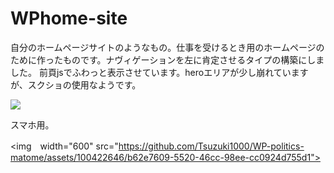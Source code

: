 # WPhome-site
自分のホームページサイトのようなもの。仕事を受けるとき用のホームページのために作ったものです。ナヴィゲーションを左に肯定させるタイプの構築にしました。
前頁jsでふわっと表示させています。heroエリアが少し崩れていますが、スクショの使用なようです。


<img src="https://github.com/Tsuzuki1000/WP-politics-matome/assets/100422646/fa9a93d8-34a3-494c-8106-da03c28c31cd">

スマホ用。


<img　width="600" src="https://github.com/Tsuzuki1000/WP-politics-matome/assets/100422646/b62e7609-5520-46cc-98ee-cc0924d755d1">
